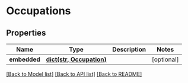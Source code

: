# Occupations

## Properties
Name | Type | Description | Notes
------------ | ------------- | ------------- | -------------
**embedded** | [**dict(str, Occupation)**](Occupation.md) |  | [optional] 

[[Back to Model list]](../README.md#documentation-for-models) [[Back to API list]](../README.md#documentation-for-api-endpoints) [[Back to README]](../README.md)

